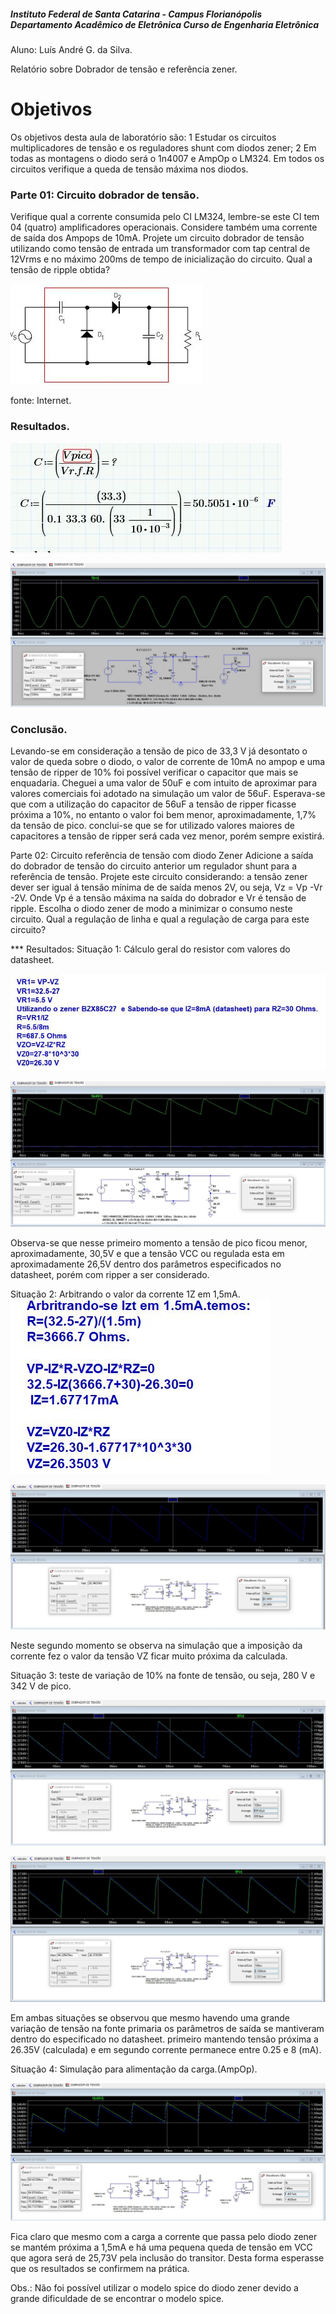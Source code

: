 ##### Instituto Federal de Santa Catarina - Campus Florianópolis Departamento Acadêmico de Eletrônica Curso de Engenharia Eletrônica

Aluno: Luís André G. da Silva.

Relatório sobre Dobrador de tensão e referência zener.



# Objetivos

Os objetivos desta aula de laboratório são:
1 Estudar os circuitos multiplicadores de tensão e os reguladores shunt com diodos zener;
2 Em todas as montagens o diodo será o 1n4007 e AmpOp o LM324.
Em todos os circuitos verifique a queda de tensão máxima nos diodos.

### Parte 01: Circuito dobrador de tensão.
Verifique qual a corrente consumida pelo CI LM324, lembre-se este CI tem 04 (quatro)
amplificadores operacionais. Considere também uma corrente de saída dos Ampops de 10mA.
Projete um circuito dobrador de tensão utilizando como tensão de entrada um transformador com
tap central de 12Vrms e no máximo 200ms de tempo de inicialização do circuito.
Qual a tensão de ripple obtida?

![dobrador de tensão](/Imagens/parte3/dobradordetensao.JPG)

fonte: Internet.

### Resultados.


![dobrador de tensão](/Imagens/parte3/capacitor.JPG)

![dobrador de tensão](/Imagens/parte3/dobradordetensaocomcarga.JPG)

### Conclusão.
Levando-se em consideração a tensão de pico de 33,3 V já desontato o valor de queda sobre o diodo, o valor de corrente de 10mA no ampop e uma tensão de ripper de 10%  foi possível verificar o capacitor que mais se enquadaria. Cheguei a uma valor de 50uF e com intuito de aproximar para valores comerciais foi adotado na simulação um valor de 56uF.
Esperava-se que com a utilização do capacitor de 56uF a tensão de ripper ficasse próxima a 10%, no entanto o valor foi bem menor, aproximadamente, 1,7% da tensão de pico.
conclui-se que se for utilizado  valores maiores de capacitores a tensão de ripper será cada vez menor, porém sempre existirá.




Parte 02: Circuito referência de tensão com diodo Zener
Adicione a saída do dobrador de tensão do circuito anterior um regulador shunt para a referência de
tensão.
Projete este circuito considerando:
a tensão zener dever ser igual á tensão mínima de de saída menos 2V, ou seja, Vz = Vp -Vr -2V.
Onde Vp é a tensão máxima na saída do dobrador e Vr é tensão de ripple.
Escolha o diodo zener de modo a minimizar o consumo neste circuito.
Qual a regulação de linha e qual a regulação de carga para este circuito?

*** Resultados:
Situação 1: Cálculo geral do resistor com valores do datasheet.

![calculo1](/Imagens/parte3/calculo1.JPG)

![calculo1](/Imagens/parte3/resultado1.JPG)

Observa-se que nesse primeiro momento a tensão de pico ficou menor, aproximadamente, 30,5V e que a tensão VCC ou regulada esta em aproximadamente 26,5V dentro dos parâmetros especificados no datasheet, porém com ripper a ser considerado.

Situação 2: Arbitrando o valor da corrente 1Z em 1,5mA.
![calculo1](/Imagens/parte3/calculo2.JPG)

![calculo1](/Imagens/parte3/resultado2.JPG)


Neste segundo momento se observa na simulação que a imposição da corrente fez o valor da tensão VZ ficar muito próxima da calculada.

Situação 3: teste de variação de 10% na fonte de tensão, ou seja, 280 V e 342 V de pico.

![calculo1](/Imagens/parte3/resultado280.JPG)

![calculo1](/Imagens/parte3/resultado342.JPG)

Em ambas situações se observou que mesmo havendo uma grande variação de tensão na fonte primaria os parâmetros de saída se mantiveram dentro do especificado no datasheet. primeiro mantendo tensão próxima a 26.35V (calculada) e em segundo corrente permanece entre 0.25 e 8 (mA).


Situação 4: Simulação para alimentação da carga.(AmpOp).

![calculo1](/Imagens/parte3/resultadocomcarga.JPG)

Fica claro que mesmo com a carga a corrente que passa pelo diodo zener se mantém próxima a 1,5mA e há uma pequena queda de tensão em VCC que agora será de 25,73V pela inclusão do transitor. Desta forma esperasse que os resultados se confirmem na prática.

Obs.: Não foi possível utilizar o modelo spice do diodo zener devido a grande dificuldade de se encontrar o modelo spice.
